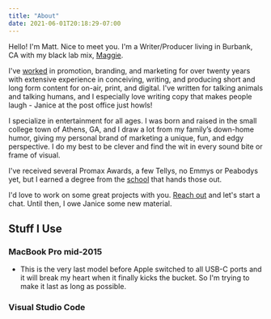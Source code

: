 ```yaml
---
title: "About"
date: 2021-06-01T20:18:29-07:00
---
```


Hello! I'm Matt. Nice to meet you. I'm a Writer/Producer living in Burbank, CA with my black lab mix, [Maggie](https://www.instagram.com/maggiemcelhannon/).
                    
I've [worked](https://mcelhannon.tv/) in promotion, branding, and marketing for over twenty years with extensive experience in conceiving, writing, and producing short and long form content for on-air, print, and digital. I've written for talking animals and talking humans, and I especially love writing copy that makes people laugh - Janice at the post office just howls!

I specialize in entertainment for all ages. I was born and raised in the small college town of Athens, GA, and I draw a lot from my family’s down-home humor, giving my personal brand of marketing a unique, fun, and edgy perspective. I do my best to be clever and find the wit in every sound bite or frame of visual.

I've received several Promax Awards, a few Tellys, no Emmys or Peabodys yet, but I earned a degree from the [school](https://grady.uga.edu/) that hands those out.

I'd love to work on some great projects with you. [Reach out](mailto:matt@mattmcelhannon.com) and let's start a chat. Until then, I owe Janice some new material.

## Stuff I Use

### MacBook Pro mid-2015
- This is the very last model before Apple switched to all USB-C ports and it will break my heart when it finally kicks the bucket. So I'm trying to make it last as long as possible.

### Visual Studio Code